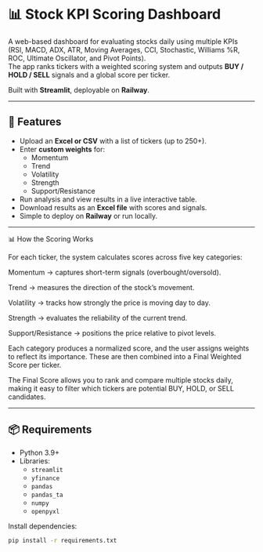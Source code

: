 # 📊 Stock KPI Scoring Dashboard

A web-based dashboard for evaluating stocks daily using multiple KPIs (RSI, MACD, ADX, ATR, Moving Averages, CCI, Stochastic, Williams %R, ROC, Ultimate Oscillator, and Pivot Points).  
The app ranks tickers with a weighted scoring system and outputs **BUY / HOLD / SELL** signals and a global score per ticker.

Built with **Streamlit**, deployable on **Railway**.

---

## 🚀 Features
- Upload an **Excel or CSV** with a list of tickers (up to 250+).
- Enter **custom weights** for:
  - Momentum  
  - Trend  
  - Volatility  
  - Strength  
  - Support/Resistance  
- Run analysis and view results in a live interactive table.
- Download results as an **Excel file** with scores and signals.
- Simple to deploy on **Railway** or run locally.

---

📊 How the Scoring Works

For each ticker, the system calculates scores across five key categories:

Momentum → captures short-term signals (overbought/oversold).

Trend → measures the direction of the stock’s movement.

Volatility → tracks how strongly the price is moving day to day.

Strength → evaluates the reliability of the current trend.

Support/Resistance → positions the price relative to pivot levels.

Each category produces a normalized score, and the user assigns weights to reflect its importance. These are then combined into a Final Weighted Score per ticker.

The Final Score allows you to rank and compare multiple stocks daily, making it easy to filter which tickers are potential BUY, HOLD, or SELL candidates.

---

## 📦 Requirements
- Python 3.9+
- Libraries:
  - `streamlit`
  - `yfinance`
  - `pandas`
  - `pandas_ta`
  - `numpy`
  - `openpyxl`

Install dependencies:
```bash
pip install -r requirements.txt
